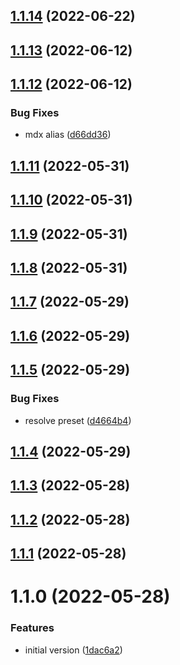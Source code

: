## [1.1.14](https://github.com/softwaregroup-bg/ut-help/compare/v1.1.13...v1.1.14) (2022-06-22)



## [1.1.13](https://github.com/softwaregroup-bg/ut-help/compare/v1.1.12...v1.1.13) (2022-06-12)



## [1.1.12](https://github.com/softwaregroup-bg/ut-help/compare/v1.1.11...v1.1.12) (2022-06-12)


### Bug Fixes

* mdx alias ([d66dd36](https://github.com/softwaregroup-bg/ut-help/commit/d66dd36f0bd3b5ae9ea7cec2575749815cddf8dc))



## [1.1.11](https://github.com/softwaregroup-bg/ut-help/compare/v1.1.10...v1.1.11) (2022-05-31)



## [1.1.10](https://github.com/softwaregroup-bg/ut-help/compare/v1.1.9...v1.1.10) (2022-05-31)



## [1.1.9](https://github.com/softwaregroup-bg/ut-help/compare/v1.1.8...v1.1.9) (2022-05-31)



## [1.1.8](https://github.com/softwaregroup-bg/ut-help/compare/v1.1.7...v1.1.8) (2022-05-31)



## [1.1.7](https://github.com/softwaregroup-bg/ut-help/compare/v1.1.6...v1.1.7) (2022-05-29)



## [1.1.6](https://github.com/softwaregroup-bg/ut-help/compare/v1.1.5...v1.1.6) (2022-05-29)



## [1.1.5](https://github.com/softwaregroup-bg/ut-help/compare/v1.1.4...v1.1.5) (2022-05-29)


### Bug Fixes

* resolve preset ([d4664b4](https://github.com/softwaregroup-bg/ut-help/commit/d4664b4d8fcb91ca23b8389bf0b62329511bf7cd))



## [1.1.4](https://github.com/softwaregroup-bg/ut-help/compare/v1.1.3...v1.1.4) (2022-05-29)



## [1.1.3](https://github.com/softwaregroup-bg/ut-help/compare/v1.1.2...v1.1.3) (2022-05-28)



## [1.1.2](https://github.com/softwaregroup-bg/ut-help/compare/v1.1.1...v1.1.2) (2022-05-28)



## [1.1.1](https://github.com/softwaregroup-bg/ut-help/compare/v1.1.0...v1.1.1) (2022-05-28)



# 1.1.0 (2022-05-28)


### Features

* initial version ([1dac6a2](https://github.com/softwaregroup-bg/ut-help/commit/1dac6a2744cb5c6fc49965ab0973c3183d3df099))



